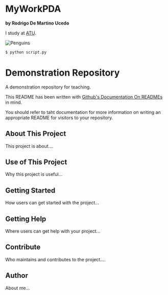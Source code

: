 # MyWorkPDA

**by Rodrigo De Martino Ucedo**

I study at [ATU](https://www.atu.ie/).

![Penguins](https://allisonhorst.github.io/palmerpenguins/reference/figures/lter_penguins.png)

```bash
$ python script.py
```



# Demonstration Repository

A demonstration repository for teaching.

This README has been written with [Github's Documentation On READMEs](https://docs.github.com/en/repositories/managing-your-repositorys-settings-and-features/customizing-your-repository/about-readmes) in mind.

You should refer to taht documentation for more information on writing an appropriate README for visitors to your repository.

## About This Project

This project is about....


## Use of This Project

Why this project is useful...


## Getting Started

How users can get started with the project...


## Getting Help

Where users can get help with your project...


## Contribute

Who maintains and contributes to the project....


## Author

About me...


